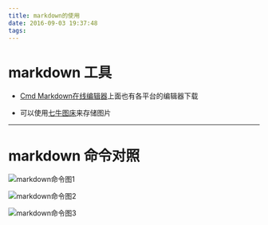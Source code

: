 ```yaml
---
title: markdown的使用
date: 2016-09-03 19:37:48
tags:
---
```


# markdown 工具

- [Cmd Markdown在线编辑器](https://www.zybuluo.com/mdeditor)上面也有各平台的编辑器下载

- 可以使用[七牛图床](https://portal.qiniu.com/signup?code=3l7nsu9cmm3pu)来存储图片

***

# markdown 命令对照
![markdown命令图1](http://ocvxdeagu.bkt.clouddn.com/markdown%E5%91%BD%E4%BB%A4%E5%AF%B9%E7%85%A71.png)

![markdown命令图2](http://ocvxdeagu.bkt.clouddn.com/markdown%E5%91%BD%E4%BB%A4%E5%AF%B9%E7%85%A72.png)

![markdown命令图3](http://ocvxdeagu.bkt.clouddn.com/markdown%E5%91%BD%E4%BB%A4%E5%AF%B9%E7%85%A73.png)



